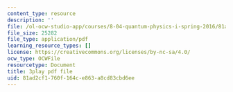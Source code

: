 ```yaml
---
content_type: resource
description: ''
file: /ol-ocw-studio-app/courses/8-04-quantum-physics-i-spring-2016/81ad2cf1760f164ce863a8cd83cbd6ee_vcuY46RwoV0.pdf
file_size: 25282
file_type: application/pdf
learning_resource_types: []
license: https://creativecommons.org/licenses/by-nc-sa/4.0/
ocw_type: OCWFile
resourcetype: Document
title: 3play pdf file
uid: 81ad2cf1-760f-164c-e863-a8cd83cbd6ee
---
```

